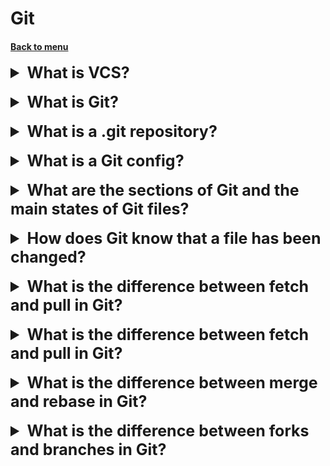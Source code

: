 <h1>Git</h1> 
<h4> 

[Back to menu](../Menu.md)

</h4>

[//]: # (What is VCS?)
<details>
    <summary style="font-size: 25px;">
        <b>
            What is VCS?
        </b>
    </summary>
<br>

VCS stands for Version Control System.
It is a system that tracks changes to a file or set of files over time.
This allows you to revert to previous versions of the file,
see who made changes, and collaborate with others on the same file.

There are many different VCSs available,
each with its own strengths and weaknesses.
Some popular VCSs include Git, SVN, and Mercurial.

</details>
<br>

[//]: # (What is Git?)
<details>
    <summary style="font-size: 25px;">
        <b>
            What is Git?
        </b>
    </summary>
<br>

Git is a popular and widely used version control system (VCS).
It is a distributed system, meaning that each developer
has a complete copy of the repository on their local machine.

This allows developers to work offline and commit changes later.
Git is also known for its speed and efficiency.

**Why better than analogs:**

Git has several advantages over other VCSs, such as SVN and Mercurial.
These advantages include:

* **Speed and efficiency:** Git is known for its speed and efficiency,
  making it ideal for large projects with many developers.


* **Distributed nature:** Git's distributed nature allows developers
  to work offline and commit changes later,
  making it a good choice for teams that are spread across different locations.


* **Branching and merging:** Git makes it easy to create and merge branches,
  making it a good choice for projects that require frequent collaboration.


* **Large community and support:** Git has a large and active community,
  which means that there is a lot of support available if you need help.

</details>
<br>

[//]: # (What is a .git repository?)
<details>
    <summary style="font-size: 25px;">
        <b>
            What is a .git repository?
        </b>
    </summary>
<br>

A .git repository is a hidden folder created
when you initialize a Git repository.
This folder contains all the information that Git needs to track changes
to your project.

It includes the following files and folders:

* **Objects:** This folder stores all of the Git objects, such as commits, blobs, and trees.
* **Refs:** This folder stores the references to the Git objects.
* **HEAD:** This file points to the current branch.
* **config:** This file stores the Git configuration settings.
* **description:** This file contains a description of the repository.
* **hooks:** This folder contains scripts that can be run at different stages of the Git workflow.
* **index:** This file stores the current state of the working directory.

</details>
<br>

[//]: # (What is a Git config?)
<details>
    <summary style="font-size: 25px;">
        <b>
            What is a Git config?
        </b>
    </summary>
<br>

A Git config is a file that stores configuration settings for Git.
These settings control how Git behaves on your system.
There are two main types of Git config files:

* **Global config:** This file stores settings that apply
  to all Git repositories on your system.
  It is located at `~/.gitconfig` on Unix-like systems
  and `C:\Users\<username>\.gitconfig` on Windows.


* **Local config:** This file stores settings that apply to a specific
  Git repository.
  It is located in the `.git` folder of the repository.

You can use the `git config` command to view,
edit, and delete settings in the Git config file.
For example, the following command will show you all the settings
in the global config file:

```
git config --global --list
```

</details>
<br>

[//]: # (What are the sections of Git and the main states of Git files?)
<details>
    <summary style="font-size: 25px;">
        <b>
            What are the sections of Git and the main states of Git files?
        </b>
    </summary>
<br>

**Sections of Git:**

Git is divided into three main sections:

* **Working directory:** This is the directory where you
  work on your project files.
* **Staging area:** This is a temporary area where
  you can stage files before committing them to the repository.
* **Repository:** This is where the history of your project is stored.
  It includes all of the commits, branches, and tags.

**Main states of Git files:**

There are four main states that a Git file can be in:

* **Untracked:** This means that the file is not yet under Git control.
* **Unmodified:** This means that the file is under Git control,
  but it has not been changed since the last commit.
* **Modified:** This means that the file has been changed since the last commit,
  but the changes have not yet been staged.
* **Staged:** This means that the file has been changed
  and the changes have been staged.
  The changes will be included in the next commit.

</details>
<br>

[//]: # (How does Git know that a file has been changed?)
<details>
    <summary style="font-size: 25px;">
        <b>
            How does Git know that a file has been changed?
        </b>
    </summary>
<br>

Git uses a system called **content-addressable storage**
to track changes to files.

This means that Git stores a unique identifier for each version of a file.
When a file is changed, Git creates a new version of the file
and stores a new identifier for it.

This allows Git to track changes to files even if
the file name or contents have changed.

Git uses a **hashing algorithm** to create unique identifiers for files.
A hashing algorithm is a function that takes an input
(in this case, the contents of a file)
and produces a unique output (the hash).
The hash is a fixed-length string of characters
that is always the same for a given input.

When Git creates a new version of a file,
it calculates the hash of the file's contents.
This hash is then stored in the Git repository.
When you want to view a previous version of the file,
Git can use the hash to retrieve the correct version of the file.

![alt-text](https://git-scm.com/book/en/v2/images/deltas.png)

</details>
<br>

[//]: # (What is the difference between fetch and pull in Git?)
<details>
    <summary style="font-size: 25px;">
        <b>
            What is the difference between fetch and pull in Git?
        </b>
    </summary>
<br>

Both `fetch` and `pull` are Git commands used
to update your local repository with changes from a remote repository.
However, they differ in how they handle the updated information.

**Fetch:**

* **Function:** `fetch` downloads the latest changes from the remote repository
  and stores them in your local repository.
  However, it does not automatically merge them into your current branch.
* **Use case:** Use `fetch` when you want to check for updates
  on the remote repository without affecting your local working directory.

**Pull:**

* **Function:** `pull` is a combination of `fetch` and `merge`.
  It downloads the latest changes from the remote
  repository, stores them in your local repository,
  and then merges them into your current branch.

</details>
<br>

[//]: # (What is the difference between fetch and pull in Git?)
<details>
    <summary style="font-size: 25px;">
        <b>
            What is the difference between fetch and pull in Git?
        </b>
    </summary>
<br>

Both `fetch` and `pull` are Git commands used
to update your local repository with changes from a remote repository.
However, they differ in how they handle the updated information.

**Fetch:**

* **Function:** `fetch` downloads the latest changes from the remote repository
  and stores them in your local repository.
  However, it does not automatically merge them into your current branch.
* **Use case:** Use `fetch` when you want to check for updates
  on the remote repository without affecting your local working directory.

**Pull:**

* **Function:** `pull` is a combination of `fetch` and `merge`.
  It downloads the latest changes from the remote
  repository, stores them in your local repository,
  and then merges them into your current branch.

</details>
<br>

[//]: # (What is the difference between merge and rebase in Git?)
<details>
    <summary style="font-size: 25px;">
        <b>
            What is the difference between merge and rebase in Git?
        </b>
    </summary>
<br>

Both `merge` and `rebase` are Git commands used to integrate changes
from one branch into another.
However, they differ in how they achieve this integration
and the resulting history.

**Merge:**

* **Function:** `merge` creates a new commit that combines the changes
  from two branches.
  This creates a "merge commit" in the history of your project.
* **Use case:** Use `merge` when you want to preserve the history
  of both branches and clearly show when they were merged.
  This is often preferred when collaborating with others,
  as it provides a clear audit trail of changes.

![alt text](http://blog.alvarezp.org/wp-content/uploads/2019/02/git-merge-commit.jpg)

**Rebase:**

* **Function:** `rebase` replays the commits from one branch on top
  of another branch.
  This rewrites the history of the branch being rebased,
  making it appear as if the commits were made on the target branch
  from the beginning.
* **Use case:** Use `rebase` when you want to clean up the history
  of your project and avoid merge commits.
  This can be useful for personal projects
  or when working with a team that has agreed on a rebasing workflow.

![alt text](http://blog.alvarezp.org/wp-content/uploads/2019/02/git-rebase.jpg)

**In what situation must use:**

* Use `merge` when you want to preserve the history
  of both branches and clearly show when they were merged.

* Use `rebase` when you want to clean up the history
  of your project and avoid merge commits.

</details>
<br>

[//]: # (What is the difference between forks and branches in Git?)
<details>
    <summary style="font-size: 25px;">
        <b>
           What is the difference between forks and branches in Git?
        </b>
    </summary>
<br>

Both forks and branches are tools used in Git for creating
and managing different versions of a project.
However, they differ in their ownership, purpose, and relationship
to the original repository.

**Forks:**

* **Ownership:** A fork is a copy of a repository that is owned
  by a different user or organization than the original repository.


* **Purpose:** Forks are used to create a personal copy of a repository
  where you can make changes without affecting the original repository.
  This is useful for experimenting with new features,
  fixing bugs, or creating your own version of the project.


* **Relationship:** Forks are independent of the original repository.
  Changes made in a fork do not automatically affect
  the original repository, and vice versa.
  You can choose to submit your changes back to the original repository as a
  pull request, but this is not required.

**Branches:**

* **Ownership:** A branch is a separate line of development within the same repository. It is owned by the same user or
  organization as the original repository.


* **Purpose:** Branches are used to isolate different lines of development within a project. This is useful for working
  on a new feature, fixing a bug, or preparing a release.


* **Relationship:** Branches are connected to the main branch (usually called "master") of the repository. Changes made
  in a branch can be merged back into the main branch, or they can be discarded.

**In what situation must use:**

* Use a fork when you want to create a personal copy of a repository
  and make changes without affecting the original repository.


* Use a branch when you want to create a separate line of development
  within the same repository.

</details>
<br>